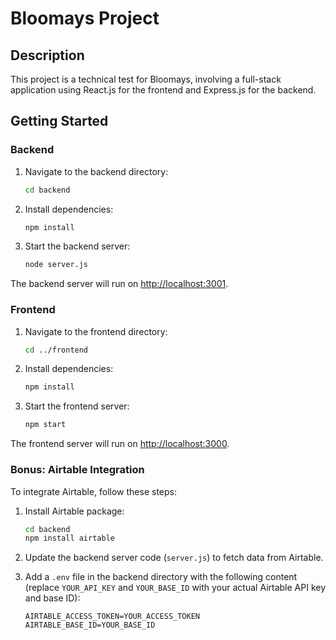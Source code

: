 # Bloomays Project

## Description

This project is a technical test for Bloomays, involving a full-stack application using React.js for the frontend and Express.js for the backend.

## Getting Started

### Backend

1. Navigate to the backend directory:

    ```sh
    cd backend
    ```

2. Install dependencies:

    ```sh
    npm install
    ```

3. Start the backend server:

    ```sh
    node server.js
    ```

The backend server will run on [http://localhost:3001](http://localhost:3001).

### Frontend

1. Navigate to the frontend directory:

    ```sh
    cd ../frontend
    ```

2. Install dependencies:

    ```sh
    npm install
    ```

3. Start the frontend server:

    ```sh
    npm start
    ```

The frontend server will run on [http://localhost:3000](http://localhost:3000).

### Bonus: Airtable Integration

To integrate Airtable, follow these steps:

1. Install Airtable package:

    ```sh
    cd backend
    npm install airtable
    ```

2. Update the backend server code (`server.js`) to fetch data from Airtable.

3. Add a `.env` file in the backend directory with the following content (replace `YOUR_API_KEY` and `YOUR_BASE_ID` with your actual Airtable API key and base ID):

    ```env
    AIRTABLE_ACCESS_TOKEN=YOUR_ACCESS_TOKEN
    AIRTABLE_BASE_ID=YOUR_BASE_ID
    ```

